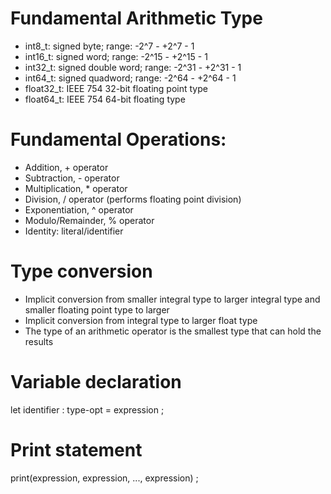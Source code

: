 # Fundamental Arithmetic Type
* int8_t: signed byte; range: -2^7 - +2^7 - 1
* int16_t: signed word; range: -2^15 - +2^15 - 1
* int32_t: signed double word; range: -2^31 - +2^31 - 1
* int64_t: signed quadword; range: -2^64 - +2^64 - 1
* float32_t: IEEE 754 32-bit floating point type 
* float64_t: IEEE 754 64-bit floating type

# Fundamental Operations:
* Addition, + operator 
* Subtraction, - operator 
* Multiplication, * operator 
* Division, / operator (performs floating point division)
* Exponentiation, ^ operator 
* Modulo/Remainder, % operator 
* Identity: literal/identifier

# Type conversion
* Implicit conversion from smaller integral type to larger integral type and smaller floating point type to larger 
* Implicit conversion from integral type to larger float type 
* The type of an arithmetic operator is the smallest type that can hold the results

# Variable declaration 
let identifier : type-opt = expression ;

# Print statement 
print(expression, expression, ..., expression) ;

